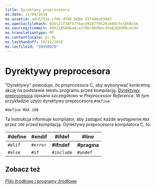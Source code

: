```yaml
---
title: Dyrektywy preprocesora
ms.date: 11/04/2016
ms.assetid: adc6251e-cf6b-4508-bdbb-55f446c838d3
ms.openlocfilehash: 0abc21f38f5776acd9167f0526160dc5e1bb8cbb
ms.sourcegitcommit: 6052185696adca270bc9bdbec45a626dd89cdcdd
ms.translationtype: MT
ms.contentlocale: pl-PL
ms.lasthandoff: 10/31/2018
ms.locfileid: "50450070"
---
```

# <a name="directives-to-the-preprocessor"></a>Dyrektywy preprocesora

"Dyrektywy" powoduje, że preprocesora C, aby wykonywać konkretną akcję na podstawie tekstu programu przed kompilacją. [Dyrektywy preprocesora](../preprocessor/preprocessor-directives.md) opisano szczegółowo w *Preprocessor Reference*. W tym przykładzie użyto dyrektywy preprocesora `#define`:

```
#define MAX 100
```

Ta instrukcja informuje kompilator, aby zastąpić każde wystąpienie `MAX` przez `100` przed kompilacją. Dyrektywy preprocesora kompilatora C, to:

|#define|#endif|#ifdef|#line|
|--------------|-------------|-------------|------------|
|`#elif`|`#error`|**#ifndef**|**#pragma**|
|`#else`|`#if`|`#include`|`#undef`|

## <a name="see-also"></a>Zobacz też

[Pliki źródłowe i programy źródłowe](../c-language/source-files-and-source-programs.md)